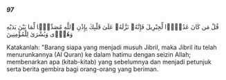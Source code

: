 ##### 97

<span class="ayah">قُلْ مَن كَانَ عَدُوًّۭا لِّجِبْرِيلَ فَإِنَّهُۥ نَزَّلَهُۥ عَلَىٰ قَلْبِكَ بِإِذْنِ ٱللَّهِ مُصَدِّقًۭا لِّمَا بَيْنَ يَدَيْهِ وَهُدًۭى وَبُشْرَىٰ لِلْمُؤْمِنِينَ</span>

<span class="ayah_translation">Katakanlah: "Barang siapa yang menjadi musuh Jibril, maka Jibril itu telah menurunkannya (Al Quran) ke dalam hatimu dengan seizin Allah; membenarkan apa (kitab-kitab) yang sebelumnya dan menjadi petunjuk serta berita gembira bagi orang-orang yang beriman.</span>
